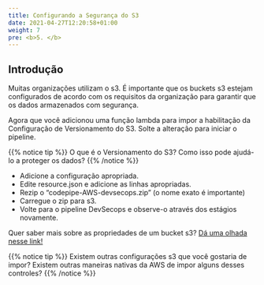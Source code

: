 ```yaml
---
title: Configurando a Segurança do S3
date: 2021-04-27T12:20:58+01:00
weight: 7
pre: <b>5. </b>
---
```


## Introdução

Muitas organizações utilizam o s3. É importante que os buckets s3 estejam configurados de acordo com os requisitos da organização para garantir que os dados armazenados com segurança.

Agora que você adicionou uma função lambda para impor a habilitação da Configuração de Versionamento do S3. Solte a alteração para iniciar o pipeline.

{{% notice tip %}}
O que é o Versionamento do S3? Como isso pode ajudá-lo a proteger os dados?
{{% /notice %}}

* Adicione a configuração apropriada.
* Edite resource.json e adicione as linhas apropriadas.
* Rezip o “codepipe-AWS-devsecops.zip” (o nome exato é importante)
* Carregue o zip para s3.
* Volte para o pipeline DevSecops e observe-o através dos estágios novamente.

Quer saber mais sobre as propriedades de um bucket s3? [Dá uma olhada nesse link!](https://docs.aws.amazon.com/AWSCloudFormation/latest/UserGuide/aws-properties-s3-bucket.html)

{{% notice tip %}}
Existem outras configurações s3 que você gostaria de impor? Existem outras maneiras nativas da AWS de impor alguns desses controles?
{{% /notice %}}